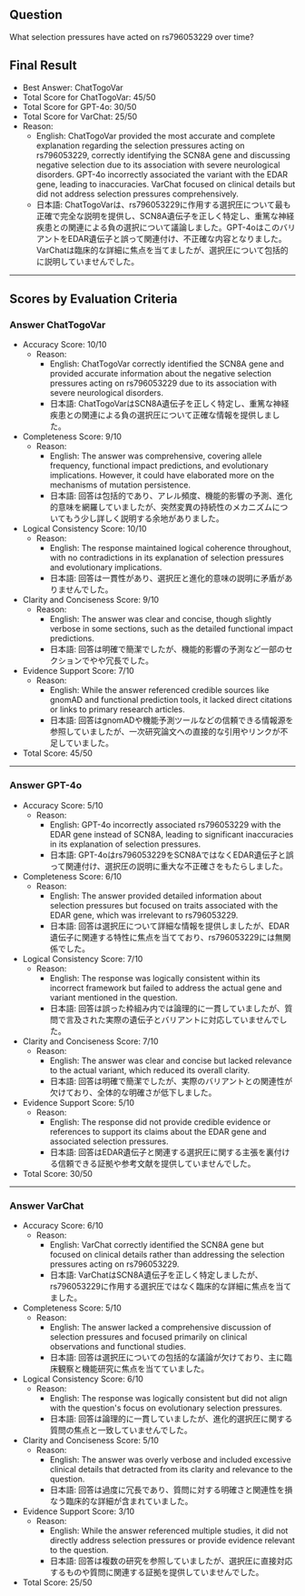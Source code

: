 ## Question

What selection pressures have acted on rs796053229 over time?

## Final Result

- Best Answer: ChatTogoVar
- Total Score for ChatTogoVar: 45/50
- Total Score for GPT-4o: 30/50
- Total Score for VarChat: 25/50
- Reason:
  - English: ChatTogoVar provided the most accurate and complete explanation regarding the selection pressures acting on rs796053229, correctly identifying the SCN8A gene and discussing negative selection due to its association with severe neurological disorders. GPT-4o incorrectly associated the variant with the EDAR gene, leading to inaccuracies. VarChat focused on clinical details but did not address selection pressures comprehensively.
  - 日本語: ChatTogoVarは、rs796053229に作用する選択圧について最も正確で完全な説明を提供し、SCN8A遺伝子を正しく特定し、重篤な神経疾患との関連による負の選択について議論しました。GPT-4oはこのバリアントをEDAR遺伝子と誤って関連付け、不正確な内容となりました。VarChatは臨床的な詳細に焦点を当てましたが、選択圧について包括的に説明していませんでした。

---

## Scores by Evaluation Criteria

### Answer ChatTogoVar
- Accuracy Score: 10/10
  - Reason: 
    - English: ChatTogoVar correctly identified the SCN8A gene and provided accurate information about the negative selection pressures acting on rs796053229 due to its association with severe neurological disorders.
    - 日本語: ChatTogoVarはSCN8A遺伝子を正しく特定し、重篤な神経疾患との関連による負の選択圧について正確な情報を提供しました。
- Completeness Score: 9/10
  - Reason: 
    - English: The answer was comprehensive, covering allele frequency, functional impact predictions, and evolutionary implications. However, it could have elaborated more on the mechanisms of mutation persistence.
    - 日本語: 回答は包括的であり、アレル頻度、機能的影響の予測、進化的意味を網羅していましたが、突然変異の持続性のメカニズムについてもう少し詳しく説明する余地がありました。
- Logical Consistency Score: 10/10
  - Reason: 
    - English: The response maintained logical coherence throughout, with no contradictions in its explanation of selection pressures and evolutionary implications.
    - 日本語: 回答は一貫性があり、選択圧と進化的意味の説明に矛盾がありませんでした。
- Clarity and Conciseness Score: 9/10
  - Reason: 
    - English: The answer was clear and concise, though slightly verbose in some sections, such as the detailed functional impact predictions.
    - 日本語: 回答は明確で簡潔でしたが、機能的影響の予測など一部のセクションでやや冗長でした。
- Evidence Support Score: 7/10
  - Reason: 
    - English: While the answer referenced credible sources like gnomAD and functional prediction tools, it lacked direct citations or links to primary research articles.
    - 日本語: 回答はgnomADや機能予測ツールなどの信頼できる情報源を参照していましたが、一次研究論文への直接的な引用やリンクが不足していました。
- Total Score: 45/50

---

### Answer GPT-4o
- Accuracy Score: 5/10
  - Reason: 
    - English: GPT-4o incorrectly associated rs796053229 with the EDAR gene instead of SCN8A, leading to significant inaccuracies in its explanation of selection pressures.
    - 日本語: GPT-4oはrs796053229をSCN8AではなくEDAR遺伝子と誤って関連付け、選択圧の説明に重大な不正確さをもたらしました。
- Completeness Score: 6/10
  - Reason: 
    - English: The answer provided detailed information about selection pressures but focused on traits associated with the EDAR gene, which was irrelevant to rs796053229.
    - 日本語: 回答は選択圧について詳細な情報を提供しましたが、EDAR遺伝子に関連する特性に焦点を当てており、rs796053229には無関係でした。
- Logical Consistency Score: 7/10
  - Reason: 
    - English: The response was logically consistent within its incorrect framework but failed to address the actual gene and variant mentioned in the question.
    - 日本語: 回答は誤った枠組み内では論理的に一貫していましたが、質問で言及された実際の遺伝子とバリアントに対応していませんでした。
- Clarity and Conciseness Score: 7/10
  - Reason: 
    - English: The answer was clear and concise but lacked relevance to the actual variant, which reduced its overall clarity.
    - 日本語: 回答は明確で簡潔でしたが、実際のバリアントとの関連性が欠けており、全体的な明確さが低下しました。
- Evidence Support Score: 5/10
  - Reason: 
    - English: The response did not provide credible evidence or references to support its claims about the EDAR gene and associated selection pressures.
    - 日本語: 回答はEDAR遺伝子と関連する選択圧に関する主張を裏付ける信頼できる証拠や参考文献を提供していませんでした。
- Total Score: 30/50

---

### Answer VarChat
- Accuracy Score: 6/10
  - Reason: 
    - English: VarChat correctly identified the SCN8A gene but focused on clinical details rather than addressing the selection pressures acting on rs796053229.
    - 日本語: VarChatはSCN8A遺伝子を正しく特定しましたが、rs796053229に作用する選択圧ではなく臨床的な詳細に焦点を当てました。
- Completeness Score: 5/10
  - Reason: 
    - English: The answer lacked a comprehensive discussion of selection pressures and focused primarily on clinical observations and functional studies.
    - 日本語: 回答は選択圧についての包括的な議論が欠けており、主に臨床観察と機能研究に焦点を当てていました。
- Logical Consistency Score: 6/10
  - Reason: 
    - English: The response was logically consistent but did not align with the question's focus on evolutionary selection pressures.
    - 日本語: 回答は論理的に一貫していましたが、進化的選択圧に関する質問の焦点と一致していませんでした。
- Clarity and Conciseness Score: 5/10
  - Reason: 
    - English: The answer was overly verbose and included excessive clinical details that detracted from its clarity and relevance to the question.
    - 日本語: 回答は過度に冗長であり、質問に対する明確さと関連性を損なう臨床的な詳細が含まれていました。
- Evidence Support Score: 3/10
  - Reason: 
    - English: While the answer referenced multiple studies, it did not directly address selection pressures or provide evidence relevant to the question.
    - 日本語: 回答は複数の研究を参照していましたが、選択圧に直接対応するものや質問に関連する証拠を提供していませんでした。
- Total Score: 25/50